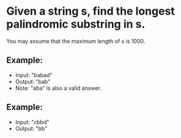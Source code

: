 # Given a string s, find the longest palindromic substring in s. 
You may assume that the maximum length of s is 1000.

## Example:
- Input: "babad"
- Output: "bab"
- Note: "aba" is also a valid answer.


## Example:
- Input: "cbbd"
- Output: "bb"
